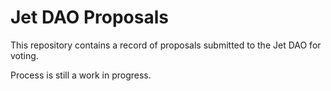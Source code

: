 # Jet DAO Proposals

This repository contains a record of proposals submitted to the Jet DAO for voting.

Process is still a work in progress.
